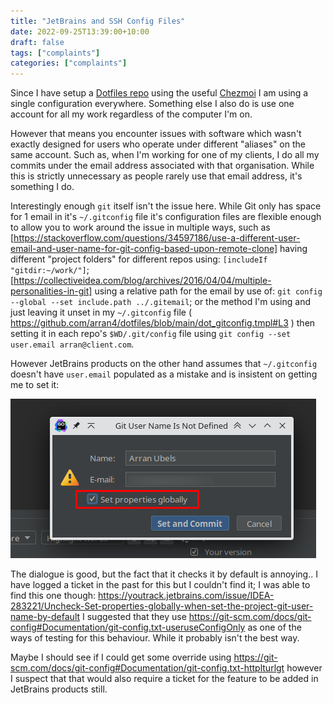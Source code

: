 ```yaml
---
title: "JetBrains and SSH Config Files"
date: 2022-09-25T13:39:00+10:00
draft: false
tags: ["complaints"]
categories: ["complaints"]
---
```


Since I have setup a [Dotfiles repo](https://github.com/arran4/dotfiles) using the useful [Chezmoi](https://www.chezmoi.io/) I am 
using a single configuration everywhere. Something else I also do is use one account for all my work regardless of the
computer I'm on.

However that means you encounter issues with software which wasn't exactly designed for users who operate under different
"aliases" on the same account. Such as, when I'm working for one of my clients, I do all my commits under the email address
associated with that organisation. While this is strictly unnecessary as people rarely use that email address, it's 
something I do. 

Interestingly enough `git` itself isn't the issue here. While Git only has space for 1 email in it's `~/.gitconfig` file
it's configuration files are flexible enough to allow you to work around the issue in multiple ways, such as [https://stackoverflow.com/questions/34597186/use-a-different-user-email-and-user-name-for-git-config-based-upon-remote-clone] having
different "project folders" for different repos using: `[includeIf "gitdir:~/work/"]`; [https://collectiveidea.com/blog/archives/2016/04/04/multiple-personalities-in-git] using a relative path for the email
by use of: `git config --global --set include.path ../.gitemail`; or the method I'm using and just leaving it unset in my `~/.gitconfig` file ( https://github.com/arran4/dotfiles/blob/main/dot_gitconfig.tmpl#L3 ) 
then setting it in each repo's `$WD/.git/config` file using `git config --set user.email arran@client.com`.

However JetBrains products on the other hand assumes that `~/.gitconfig` doesn't have `user.email` populated as a mistake and is
insistent on getting me to set it:

![img.png](img.png)

The dialogue is good, but the fact that it checks it by default is annoying.. I have logged a ticket in the past for this
but I couldn't find it; I was able to find this one though: https://youtrack.jetbrains.com/issue/IDEA-283221/Uncheck-Set-properties-globally-when-set-the-project-git-user-name-by-default
I suggested that they use https://git-scm.com/docs/git-config#Documentation/git-config.txt-useruseConfigOnly as one of the
ways of testing for this behaviour. While it probably isn't the best way.

Maybe I should see if I could get some override using https://git-scm.com/docs/git-config#Documentation/git-config.txt-httplturlgt however
I suspect that that would also require a ticket for the feature to be added in JetBrains products still.
